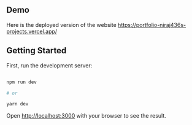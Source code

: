 ## Demo

Here is the deployed version of the website https://portfolio-niraj436s-projects.vercel.app/

## Getting Started

First, run the development server:

```bash

npm run dev

# or

yarn dev


```

Open [http://localhost:3000](http://localhost:3000) with your browser to see the result.

